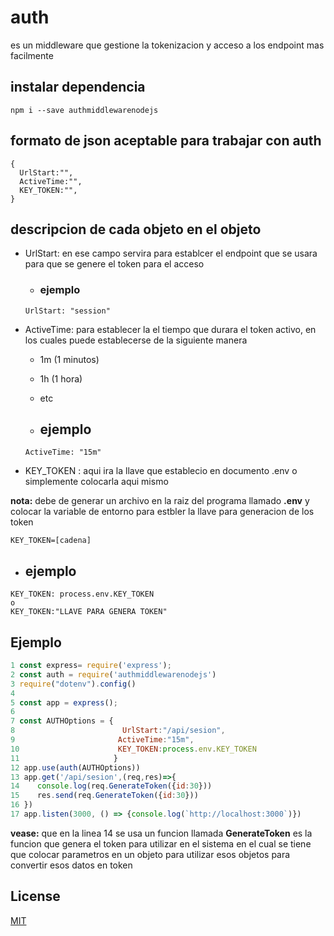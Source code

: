 # auth

es un middleware que gestione la tokenizacion y acceso a los endpoint mas facilmente

## instalar dependencia 
 ```
 npm i --save authmiddlewarenodejs
 ```

## formato de json aceptable para trabajar con auth
```
{
  UrlStart:"",
  ActiveTime:"",
  KEY_TOKEN:"",
}
```
## descripcion de cada objeto en el objeto
- UrlStart: en ese campo servira para establcer el endpoint que se usara para que se genere el token para el acceso
  - ### ejemplo
  ```
  UrlStart: "session"
  ```
- ActiveTime: para establecer la el tiempo que durara el token activo, en los cuales puede establecerse de la siguiente manera

  - 1m (1 minutos)
  - 1h (1 hora)
  - etc

  - ## ejemplo
   ```
  ActiveTime: "15m"
  ```
- KEY_TOKEN : aqui ira la llave que establecio en documento .env o simplemente colocarla aqui mismo

**nota:** debe de generar un archivo en la raiz del programa llamado **.env** y colocar la variable de entorno para estbler la llave para generacion de los token

```
KEY_TOKEN=[cadena]
```

  - ## ejemplo
  ```
  KEY_TOKEN: process.env.KEY_TOKEN
  o
  KEY_TOKEN:"LLAVE PARA GENERA TOKEN"
  ```

## Ejemplo
```javascript
1 const express= require('express');
2 const auth = require('authmiddlewarenodejs')
3 require("dotenv").config()
4
5 const app = express();
6
7 const AUTHOptions = {
8                        UrlStart:"/api/sesion",
9                       ActiveTime:"15m",
10                      KEY_TOKEN:process.env.KEY_TOKEN
11                     }
12 app.use(auth(AUTHOptions))
13 app.get('/api/sesion',(req,res)=>{
14    console.log(req.GenerateToken({id:30}))
15    res.send(req.GenerateToken({id:30}))
16 })
17 app.listen(3000, () => {console.log(`http://localhost:3000`)})
```

**vease:** que en la linea 14 se usa un funcion llamada **GenerateToken** es la funcion que genera el token para utilizar en el sistema en el cual se tiene que colocar parametros en un objeto para utilizar esos objetos para convertir esos datos en token 

## License

[MIT](LICENSE)